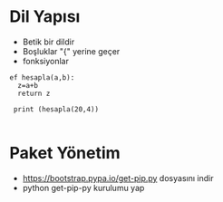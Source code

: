 # Dil Yapısı
- Betik bir dildir
- Boşluklar "{" yerine geçer
- fonksiyonlar 
````
ef hesapla(a,b): 
  z=a+b
  return z
  
 print (hesapla(20,4))
  
````
# Paket Yönetim
- https://bootstrap.pypa.io/get-pip.py  dosyasını indir
- python get-pip-py   kurulumu yap

